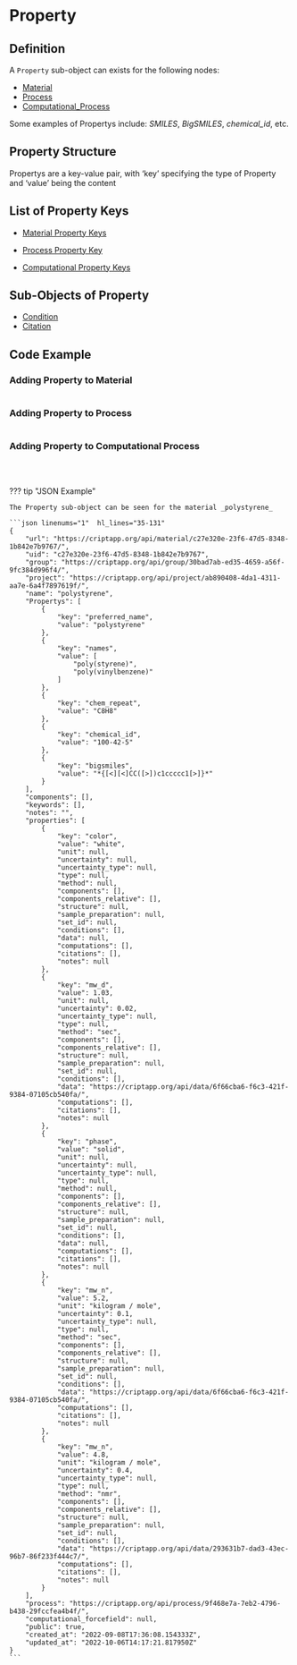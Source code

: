 # Property

## Definition

A `Property` sub-object can exists for the following nodes:

* <a href="../nodes/material" target="_blank">Material</a>
* <a href="../nodes/process" target="_blank">Process</a>
* <a href="../nodes/computational_process" target="_blank">Computational_Process</a>

Some examples of Propertys include: _SMILES_, _BigSMILES_, _chemical_id_, etc.

## Property Structure

Propertys are a key-value pair, with ‘key’ specifying the type of Property and
‘value’ being the content

## List of Property Keys
* <a href="https://criptapp.org/keys/material-property-key/" target="_blank">
    Material Property Keys
</a>

* <a href="https://criptapp.org/keys/process-property-key/" target="_blank">
    Process Property Key
</a>

* <a href="https://criptapp.org/keys/computational-process-property-key/" target="_blank">
    Computational Property Keys
</a>


## Sub-Objects of Property
* <a href="../../subobjects/condition" target="_blank">Condition</a>
* <a href="../../subobjects/citation" target="_blank">Citation</a>

## Code Example

### Adding Property to Material
```python

```

### Adding Property to Process
```python

```

### Adding Property to Computational Process
```python

```


<br/>

??? tip "JSON Example"

    The Property sub-object can be seen for the material _polystyrene_

    ```json linenums="1"  hl_lines="35-131"
    {
        "url": "https://criptapp.org/api/material/c27e320e-23f6-47d5-8348-1b842e7b9767/",
        "uid": "c27e320e-23f6-47d5-8348-1b842e7b9767",
        "group": "https://criptapp.org/api/group/30bad7ab-ed35-4659-a56f-9fc384d996f4/",
        "project": "https://criptapp.org/api/project/ab890408-4da1-4311-aa7e-6a4f7897619f/",
        "name": "polystyrene",
        "Propertys": [
            {
                "key": "preferred_name",
                "value": "polystyrene"
            },
            {
                "key": "names",
                "value": [
                    "poly(styrene)",
                    "poly(vinylbenzene)"
                ]
            },
            {
                "key": "chem_repeat",
                "value": "C8H8"
            },
            {
                "key": "chemical_id",
                "value": "100-42-5"
            },
            {
                "key": "bigsmiles",
                "value": "*{[<][<]CC([>])c1ccccc1[>]}*"
            }
        ],
        "components": [],
        "keywords": [],
        "notes": "",
        "properties": [
            {
                "key": "color",
                "value": "white",
                "unit": null,
                "uncertainty": null,
                "uncertainty_type": null,
                "type": null,
                "method": null,
                "components": [],
                "components_relative": [],
                "structure": null,
                "sample_preparation": null,
                "set_id": null,
                "conditions": [],
                "data": null,
                "computations": [],
                "citations": [],
                "notes": null
            },
            {
                "key": "mw_d",
                "value": 1.03,
                "unit": null,
                "uncertainty": 0.02,
                "uncertainty_type": null,
                "type": null,
                "method": "sec",
                "components": [],
                "components_relative": [],
                "structure": null,
                "sample_preparation": null,
                "set_id": null,
                "conditions": [],
                "data": "https://criptapp.org/api/data/6f66cba6-f6c3-421f-9384-07105cb540fa/",
                "computations": [],
                "citations": [],
                "notes": null
            },
            {
                "key": "phase",
                "value": "solid",
                "unit": null,
                "uncertainty": null,
                "uncertainty_type": null,
                "type": null,
                "method": null,
                "components": [],
                "components_relative": [],
                "structure": null,
                "sample_preparation": null,
                "set_id": null,
                "conditions": [],
                "data": null,
                "computations": [],
                "citations": [],
                "notes": null
            },
            {
                "key": "mw_n",
                "value": 5.2,
                "unit": "kilogram / mole",
                "uncertainty": 0.1,
                "uncertainty_type": null,
                "type": null,
                "method": "sec",
                "components": [],
                "components_relative": [],
                "structure": null,
                "sample_preparation": null,
                "set_id": null,
                "conditions": [],
                "data": "https://criptapp.org/api/data/6f66cba6-f6c3-421f-9384-07105cb540fa/",
                "computations": [],
                "citations": [],
                "notes": null
            },
            {
                "key": "mw_n",
                "value": 4.8,
                "unit": "kilogram / mole",
                "uncertainty": 0.4,
                "uncertainty_type": null,
                "type": null,
                "method": "nmr",
                "components": [],
                "components_relative": [],
                "structure": null,
                "sample_preparation": null,
                "set_id": null,
                "conditions": [],
                "data": "https://criptapp.org/api/data/293631b7-dad3-43ec-96b7-86f233f444c7/",
                "computations": [],
                "citations": [],
                "notes": null
            }
        ],
        "process": "https://criptapp.org/api/process/9f468e7a-7eb2-4796-b438-29fccfea4b4f/",
        "computational_forcefield": null,
        "public": true,
        "created_at": "2022-09-08T17:36:08.154333Z",
        "updated_at": "2022-10-06T14:17:21.817950Z"
    }
    ```



